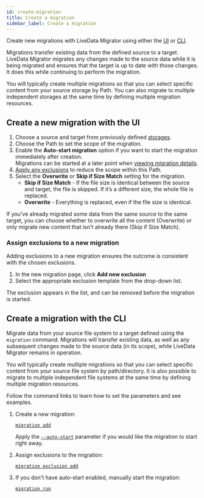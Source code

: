 ```yaml
---
id: create-migration
title: Create a migration
sidebar_label: Create a migration
---
```


Create new migrations with LiveData Migrator using either the [UI](#create-a-new-migration-with-the-ui) or [CLI](#create-a-new-migration-with-the-CLI).

Migrations transfer existing data from the defined source to a target. LiveData Migrator migrates any changes made to the source data while it is being migrated and ensures that the target is up to date with those changes. It does this while continuing to perform the migration.

You will typically create multiple migrations so that you can select specific content from your source storage by Path. You can also migrate to multiple independent storages at the same time by defining multiple migration resources.

## Create a new migration with the UI

1. Choose a source and target from previously defined [storages](#configure-storage).
1. Choose the Path to set the scope of the migration.
1. Enable the **Auto-start migration** option if you want to start the migration immediately after creation.  
   Migrations can be started at a later point when [viewing migration details](#view-migrations).
1. [Apply any exclusions](#assign-exclusions-to-a-new-migration) to reduce the scope within this Path.
1. Select the **Overwrite** or **Skip if Size Match** setting for the migration.  
   * **Skip if Size Match** - If the file size is identical between the source and target, the file is skipped. If it’s a different size, the whole file is replaced.
   * **Overwrite** - Everything is replaced, even if the file size is identical.

If you've already migrated some data from the same source to the same target, you can choose whether to overwrite all the content (Overwrite) or only migrate new content that isn't already there (Skip if Size Match).

### Assign exclusions to a new migration

Adding exclusions to a new migration ensures the outcome is consistent with the chosen exclusions.

1. In the new migration page, click **Add new exclusion**
1. Select the appropriate exclusion template from the drop-down list.

The exclusion appears in the list, and can be removed before the migration is started.

## Create a migration with the CLI

Migrate data from your source file system to a target defined using the `migration` command. Migrations will transfer existing data, as well as any subsequent changes made to the source data (in its scope), while LiveData Migrator remains in operation.

You will typically create multiple migrations so that you can select specific content from your source file system by path/directory. It is also possible to migrate to multiple independent file systems at the same time by defining multiple migration resources.

Follow the command links to learn how to set the parameters and see examples.

1. Create a new migration:

   [`migration add`](./command-reference.md#migration-add)

   Apply the [`--auto-start`](./command-reference.md#optional-parameters-5) parameter if you would like the migration to start right away.

1. Assign exclusions to the migration:

    [`migration exclusion add`](./command-reference.md#migration-exclusion-add)

1. If you don't have auto-start enabled, manually start the migration:

   [`migration run`](./command-reference.md#migration-run)
